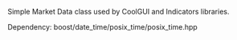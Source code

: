 Simple Market Data class used by CoolGUI and Indicators libraries.

Dependency:
  boost/date_time/posix_time/posix_time.hpp
